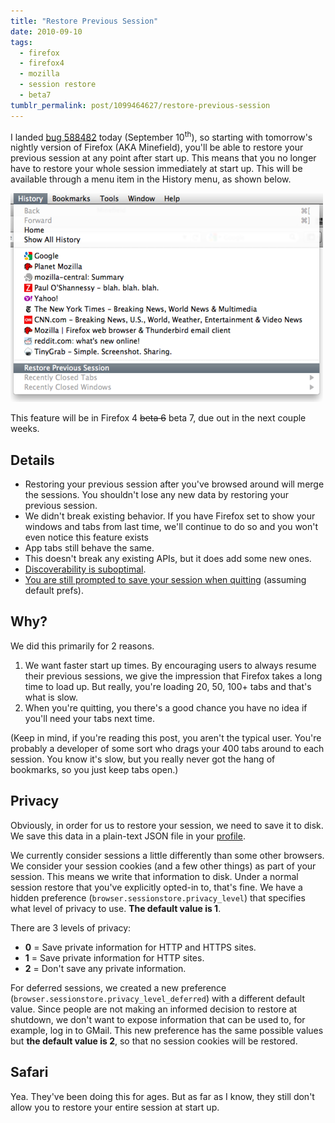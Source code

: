 ```yaml
---
title: "Restore Previous Session"
date: 2010-09-10
tags:
  - firefox
  - firefox4
  - mozilla
  - session restore
  - beta7
tumblr_permalink: post/1099464627/restore-previous-session
---
```


I landed [bug 588482](https://bugzilla.mozilla.org/show_bug.cgi?id=588482) today (September 10<sup>th</sup>), so starting with tomorrow's nightly version of Firefox (AKA Minefield), you'll be able to restore your previous session at any point after start up. This means that you no longer have to restore your whole session immediately at start up. This will be available through a menu item in the History menu, as shown below.

![Screenshot of History Menu](./restore-previous-session.png)

This feature will be in Firefox 4 <strike>beta 6</strike> beta 7, due out in the next couple weeks.


## Details

* Restoring your previous session after you've browsed around will merge the sessions. You shouldn't lose any new data by restoring your previous session.
* We didn't break existing behavior. If you have Firefox set to show your windows and tabs from last time, we'll continue to do so and you won't even notice this feature exists
* App tabs still behave the same.
* This doesn't break any existing APIs, but it does add some new ones.
* [Discoverability is suboptimal](https://bugzilla.mozilla.org/show_bug.cgi?id=593421).
* [You are still prompted to save your session when quitting](https://bugzilla.mozilla.org/show_bug.cgi?id=592822) (assuming default prefs).


## Why?

We did this primarily for 2 reasons.

1. We want faster start up times. By encouraging users to always resume their previous sessions, we give the impression that Firefox takes a long time to load up. But really, you're loading 20, 50, 100+ tabs and that's what is slow.
2. When you're quitting, you there's a good chance you have no idea if you'll need your tabs next time.

(Keep in mind, if you're reading this post, you aren't the typical user. You're probably a developer of some sort who drags your 400 tabs around to each session. You know it's slow, but you really never got the hang of bookmarks, so you just keep tabs open.)


## Privacy

Obviously, in order for us to restore your session, we need to save it to disk. We save this data in a plain-text JSON file in your [profile](http://support.mozilla.com/kb/Profiles).

We currently consider sessions a little differently than some other browsers. We consider your session cookies (and a few other things) as part of your session. This means we write that information to disk. Under a normal session restore that you've explicitly opted-in to, that's fine. We have a hidden preference (`browser.sessionstore.privacy_level`) that specifies what level of privacy to use. **The default value is 1**.

There are 3 levels of privacy:

* **0** = Save private information for HTTP and HTTPS sites.
* **1** = Save private information for HTTP sites.
* **2** = Don't save any private information.

For deferred sessions, we created a new preference (`browser.sessionstore.privacy_level_deferred`) with a different default value. Since people are not making an informed decision to restore at shutdown, we don't want to expose information that can be used to, for example, log in to GMail. This new preference has the same possible values but **the default value is 2**, so that no session cookies will be restored.


## Safari

Yea. They've been doing this for ages. But as far as I know, they still don't allow you to restore your entire session at start up.
